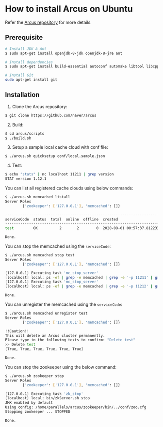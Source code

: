 # How to install Arcus on Ubuntu

Refer the [Arcus repository](https://github.com/naver/arcus) for more details.

## Prerequisite

```bash
# Install JDK & Ant
$ sudo apt-get install openjdk-8-jdk openjdk-8-jre ant

# Install dependencies
$ sudo apt-get install build-essential autoconf automake libtool libcppunit-dev python-setuptools python-dev

# Install Git
sudo apt-get install git
```

## Installation

1. Clone the Arcus repository:

```bash
$ git clone https://github.com/naver/arcus
```

2. Build:

```bash
$ cd arcus/scripts
$ ./build.sh
```

3. Setup a sample local cache cloud with conf file:

```bash
$ ./arcus.sh quicksetup conf/local.sample.json
```

4. Test:

```bash
$ echo "stats" | nc localhost 11211 | grep version
STAT version 1.12.1
```

You can list all registered cache clouds using below commands:

```bash
$ ./arcus.sh memcached listall
Server Roles
        {'zookeeper': ['127.0.0.1'], 'memcached': []}

-----------------------------------------------------------------------------------------------------
serviceCode  status  total  online  offline  created                     modified                  
-----------------------------------------------------------------------------------------------------
test         OK          2       2        0  2020-08-01 00:57:37.812233  2020-08-01 01:14:20.835327

Done.
```

You can stop the memcached using the `serviceCode`:

```bash
$ ./arcus.sh memcached stop test
Server Roles
        {'zookeeper': ['127.0.0.1'], 'memcached': []}

[127.0.0.1] Executing task 'mc_stop_server'
[localhost] local: ps -ef | grep -e memcached | grep -e '-p 11211' | grep -v 'ssh' | awk '{print $2}'
[127.0.0.1] Executing task 'mc_stop_server'
[localhost] local: ps -ef | grep -e memcached | grep -e '-p 11212' | grep -v 'ssh' | awk '{print $2}'

Done.
```

You can unregister the memcached using the `serviceCode`:

```bash
$ ./arcus.sh memcached unregister test                                                                                 
Server Roles
        {'zookeeper': ['127.0.0.1'], 'memcached': []}

!!Caution!!
This will delete an Arcus cluster permanently.
Please type in the following texts to confirm: "Delete test"
>> Delete test
[True, True, True, True, True, True]

Done.
```

You can stop the zookeeper using the below command:

```bash
$ ./arcus.sh zookeeper stop                                                                                            
Server Roles
        {'zookeeper': ['127.0.0.1'], 'memcached': []}

[127.0.0.1] Executing task 'zk_stop'
[localhost] local: bin/zkServer.sh stop
JMX enabled by default
Using config: /home/parallels/arcus/zookeeper/bin/../conf/zoo.cfg
Stopping zookeeper ... STOPPED

Done.
```